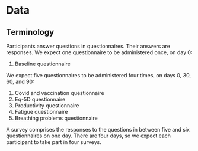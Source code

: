 # Data

## Terminology

Participants answer questions in questionnaires.
Their answers are responses.
We expect one questionnaire to be administered once, on day 0:

1. Baseline questionnaire

We expect five questionnaires to be administered four times, on days 0, 30, 60, and 90:

1. Covid and vaccination questionnaire
1. Eq-5D questionnaire
1. Productivity questionnaire
1. Fatigue questionnaire
1. Breathing problems questionnaire

A survey comprises the responses to the questions in between five and six questionnaires on one day.
There are four days, so we expect each participant to take part in four surveys.
